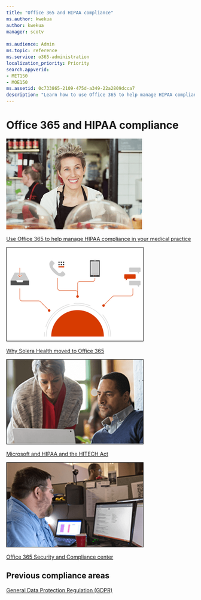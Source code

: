 ```yaml
---
title: "Office 365 and HIPAA compliance"
ms.author: kwekua
author: kwekua
manager: scotv

ms.audience: Admin
ms.topic: reference
ms.service: o365-administration
localization_priority: Priority
search.appverid:
- MET150
- MOE150
ms.assetid: 0c733865-2109-475d-a349-22a2809dcca7
description: "Learn how to use Office 365 to help manage HIPAA compliance in your medical practice."
---
```


# Office 365 and HIPAA compliance

[![Picture of smiling woman](../media/fc5f4fa7-bc5b-4c07-9059-fb1c51e06c2e.png)](https://support.office.com/article/e9da47c4-9b89-4b49-b945-a204aeea6726.aspx)
  
[Use Office 365 to help manage HIPAA compliance in your medical practice](https://go.microsoft.com/fwlink/?linkid=2004110)
  
[![Image of archiving](../media/57954e18-5902-49d9-ae72-ca5ffc7b3870.png)](https://support.office.com/article/10f1fa35-f33a-4cb7-838c-a7f3e6228b20.aspx)
  
[Why Solera Health moved to Office 365 ](https://go.microsoft.com/fwlink/?linkid=2004110)
  
[![2 people studying content on laptop](../media/6d6bd7b0-1154-48fe-9258-3e373916dc30.png)](https://support.office.com/article/c6c261e3-d50a-43a6-816f-35fe1e53acc6.aspx)
  
[Microsoft and HIPAA and the HITECH Act](https://go.microsoft.com/fwlink/?linkid=864494)
  
[![Person studying content on computers](../media/6655548d-1190-40b6-8dc0-188eda02e84b.png)](https://support.office.com/article/cc0e480f-973e-4412-a27b-8a52108d6d51.aspx)
  
[Office 365 Security and Compliance center](gdpr-compliance.md)
  
## Previous compliance areas

[General Data Protection Regulation (GDPR)](https://go.microsoft.com/fwlink/?linkid=864494)
  


